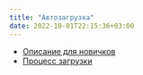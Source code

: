 ```yaml
---
title: "Автозагрузка"
date: 2022-10-01T22:15:36+03:00
---
```


* [Описание для новичков](https://losst.ru/avtozagruzka-linux)
* [Процесс загрузки](https://losst.ru/protsess-zagruzki-linux)
